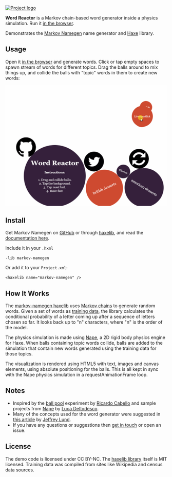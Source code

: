 [![Project logo](https://github.com/Tw1ddle/word-reactor/blob/master/screenshots/wordreactor_logo.png "Markov Procedural Word Reactor Simulation logo")](https://tw1ddle.github.io/word-reactor/)

**Word Reactor** is a Markov chain-based word generator inside a physics simulation. Run it [in the browser](https://tw1ddle.github.io/word-reactor/).

Demonstrates the [Markov Namegen](http://www.samcodes.co.uk/project/markov-namegen/) name generator and [Haxe](https://haxe.org/) library.

## Usage ##

Open it [in the browser](https://tw1ddle.github.io/word-reactor/) and generate words. Click or tap empty spaces to spawn stream of words for different topics. Drag the balls around to mix things up, and collide the balls with "topic" words in them to create new words:

[![Screenshot](https://github.com/Tw1ddle/word-reactor/blob/master/screenshots/screenshot2.gif?raw=true "Word Reactor spawning new words")](https://tw1ddle.github.io/word-reactor/)

## Install ##

Get Markov Namegen on [GitHub](https://github.com/Tw1ddle/MarkovNameGenerator) or through [haxelib](http://lib.haxe.org/p/markov-namegen/), and read the [documentation here](http://tw1ddle.github.io/MarkovNameGenerator/).

Include it in your ```.hxml```
```
-lib markov-namegen
```

Or add it to your ```Project.xml```:
```
<haxelib name="markov-namegen" />
```

## How It Works ##

The [markov-namegen haxelib](http://lib.haxe.org/p/markov-namegen) uses [Markov chains](https://en.wikipedia.org/wiki/Markov_chain) to generate random words. Given a set of words as [training data](https://github.com/Tw1ddle/MarkovNameGenerator/tree/master/embed), the library calculates the conditional probability of a letter coming up after a sequence of letters chosen so far. It looks back up to "n" characters, where "n" is the order of the model.

The physics simulation is made using [Nape](https://github.com/deltaluca/nape), a 2D rigid body physics engine for Haxe. When balls containing topic words collide, balls are added to the simulation that contain new words generated using the training data for those topics.

The visualization is rendered using HTML5 with text, images and canvas elements, using absolute positioning for the balls. This is all kept in sync with the Nape physics simulation in a requestAnimationFrame loop.

## Notes ##
* Inspired by the [ball pool](http://mrdoob.com/projects/chromeexperiments/ball-pool/) experiment by [Ricardo Cabello](https://twitter.com/mrdoob) and sample projects from [Nape](https://github.com/deltaluca/nape) by [Luca Deltodesco](https://github.com/deltaluca).
* Many of the concepts used for the word generator were suggested in [this article](http://www.roguebasin.com/index.php?title=Names_from_a_high_order_Markov_Process_and_a_simplified_Katz_back-off_scheme) by [Jeffrey Lund](https://github.com/jlund3).
* If you have any questions or suggestions then [get in touch](http://samcodes.co.uk/contact) or open an issue.

## License ##
The demo code is licensed under CC BY-NC. The [haxelib library](http://lib.haxe.org/p/markov-namegen/) itself is MIT licensed. Training data was compiled from sites like Wikipedia and census data sources.